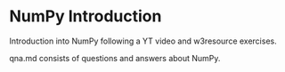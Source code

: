 # NumPy Introduction

Introduction into NumPy following a YT video and w3resource exercises.

qna.md consists of questions and answers about NumPy.
